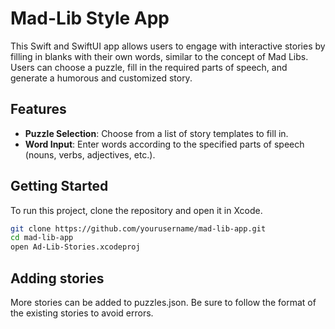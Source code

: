 # Mad-Lib Style App

This Swift and SwiftUI app allows users to engage with interactive stories by filling in blanks with their own words, similar to the concept of Mad Libs. Users can choose a puzzle, fill in the required parts of speech, and generate a humorous and customized story.

## Features

- **Puzzle Selection**: Choose from a list of story templates to fill in.
- **Word Input**: Enter words according to the specified parts of speech (nouns, verbs, adjectives, etc.).

## Getting Started

To run this project, clone the repository and open it in Xcode.

```sh
git clone https://github.com/yourusername/mad-lib-app.git
cd mad-lib-app
open Ad-Lib-Stories.xcodeproj
```

## Adding stories

More stories can be added to puzzles.json. Be sure to follow the format of the existing stories to avoid errors.
